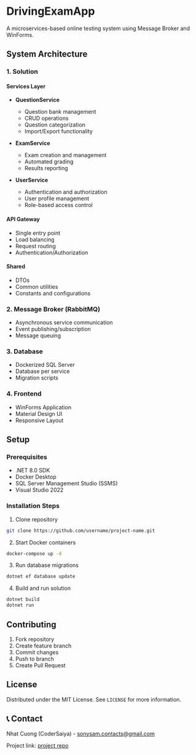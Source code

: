# DrivingExamApp

A microservices-based online testing system using Message Broker and WinForms.

## System Architecture

### 1. Solution
#### Services Layer
- **QuestionService**
  - Question bank management
  - CRUD operations
  - Question categorization
  - Import/Export functionality

- **ExamService**
  - Exam creation and management
  - Automated grading
  - Results reporting

- **UserService**
  - Authentication and authorization
  - User profile management
  - Role-based access control

#### API Gateway
- Single entry point
- Load balancing
- Request routing
- Authentication/Authorization

#### Shared
- DTOs
- Common utilities
- Constants and configurations

### 2. Message Broker (RabbitMQ)
- Asynchronous service communication
- Event publishing/subscription
- Message queuing

### 3. Database
- Dockerized SQL Server
- Database per service
- Migration scripts

### 4. Frontend
- WinForms Application
- Material Design UI
- Responsive Layout

## Setup

### Prerequisites
- .NET 8.0 SDK
- Docker Desktop
- SQL Server Management Studio (SSMS)
- Visual Studio 2022

### Installation Steps
1. Clone repository
```bash
git clone https://github.com/username/project-name.git
```

2. Start Docker containers
```bash
docker-compose up -d
```

3. Run database migrations
```bash
dotnet ef database update
```

4. Build and run solution
```bash
dotnet build
dotnet run
```

## Contributing
1. Fork repository
2. Create feature branch
3. Commit changes
4. Push to branch
5. Create Pull Request

## License
Distributed under the MIT License. See `LICENSE` for more information.

## 📞 Contact

Nhat Cuong (CoderSaiya) - sonysam.contacts@gmail.com

Project link: [project repo](https://github.com/CoderSaiya/DrivingExamApp)

